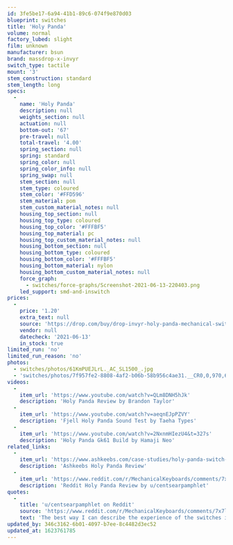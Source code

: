 ```yaml
---
id: 3fe5be17-6a94-41b1-89c6-074f9e870d03
blueprint: switches
title: 'Holy Panda'
volume: normal
factory_lubed: slight
film: unknown
manufacturer: bsun
brand: massdrop-x-invyr
switch_type: tactile
mount: '3'
stem_construction: standard
stem_length: long
specs:
  -
    name: 'Holy Panda'
    description: null
    weights_section: null
    actuation: null
    bottom-out: '67'
    pre-travel: null
    total-travel: '4.00'
    spring_section: null
    spring: standard
    spring_color: null
    spring_color_info: null
    spring_swap: null
    stem_section: null
    stem_type: coloured
    stem_color: '#FFD596'
    stem_material: pom
    stem_custom_material_notes: null
    housing_top_section: null
    housing_top_type: coloured
    housing_top_color: '#FFFBF5'
    housing_top_material: pc
    housing_top_custom_material_notes: null
    housing_bottom_section: null
    housing_bottom_type: coloured
    housing_bottom_color: '#FFFBF5'
    housing_bottom_material: nylon
    housing_bottom_custom_material_notes: null
    force_graph:
      - switches/force-graphs/Screenshot-2021-06-13-220403.png
    led_support: smd-and-inswitch
prices:
  -
    price: '1.20'
    extra_text: null
    source: 'https://drop.com/buy/drop-invyr-holy-panda-mechanical-switches'
    vendor: null
    datecheck: '2021-06-13'
    in_stock: true
limited_run: 'no'
limited_run_reason: 'no'
photos:
  - switches/photos/61KmPUEJLrL._AC_SL1500_.jpg
  - 'switches/photos/7f957fe2-8808-4af2-b06b-58b956c4ae31.__CR0,0,970,600_PT0_SX970_V1___.jpg'
videos:
  -
    item_url: 'https://www.youtube.com/watch?v=QLm8DNH5hJk'
    description: 'Holy Panda Review by Brandon Taylor'
  -
    item_url: 'https://www.youtube.com/watch?v=aeqnEJpPZVY'
    description: 'Fjell Holy Panda Sound Test by Taeha Types'
  -
    item_url: 'https://www.youtube.com/watch?v=2NxnmHIezU4&t=327s'
    description: 'Holy Panda Gk61 Build by Hamaji Neo'
related_links:
  -
    item_url: 'https://www.ashkeebs.com/case-studies/holy-panda-switch-review/#:~:text=A%20legendary%20tactile%20switch%20that,at%20one%20point%20or%20another.'
    description: 'Ashkeebs Holy Panda Review'
  -
    item_url: 'https://www.reddit.com/r/MechanicalKeyboards/comments/7x7lgf/holy_panda_review_halo_stem_panda_housing_and/'
    description: 'Reddit Holy Panda Review by u/centsearpamphlet'
quotes:
  -
    title: 'u/centsearpamphlet on Reddit'
    source: 'https://www.reddit.com/r/MechanicalKeyboards/comments/7x7lgf/holy_panda_review_halo_stem_panda_housing_and/'
    text: 'The best way I can describe the experience of the switches is that the bump is very noticeable (and rather prominent) up top but drops (due to not very noticeable resistance) to actuate, but it gives you a lot of feedback (bumpwise, not spring-wise) upon actuation.'
updated_by: 346c3162-6b01-4097-b7ee-8c4482d3ec52
updated_at: 1623761785
---
```

